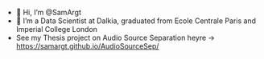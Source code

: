 - 👋 Hi, I’m @SamArgt
- 👀 I’m a Data Scientist at Dalkia, graduated from Ecole Centrale Paris and Imperial College London
- See my Thesis project on Audio Source Separation heyre -> https://samargt.github.io/AudioSourceSep/


<!---
SamArgt/SamArgt is a ✨ special ✨ repository because its `README.md` (this file) appears on your GitHub profile.
You can click the Preview link to take a look at your changes.
--->

